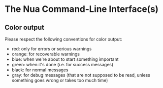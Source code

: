 # The Nua Command-Line Interface(s)

## Color output

Please respect the following conventions for color output:

- red: only for errors or serious warnings
- orange: for recoverable warnings
- blue: when we're about to start something important
- green: when it's done (i.e. for success messages)
- black: for normal messages
- gray: for debug messages (that are not supposed to be read, unless something goes wrong or takes too much time)
